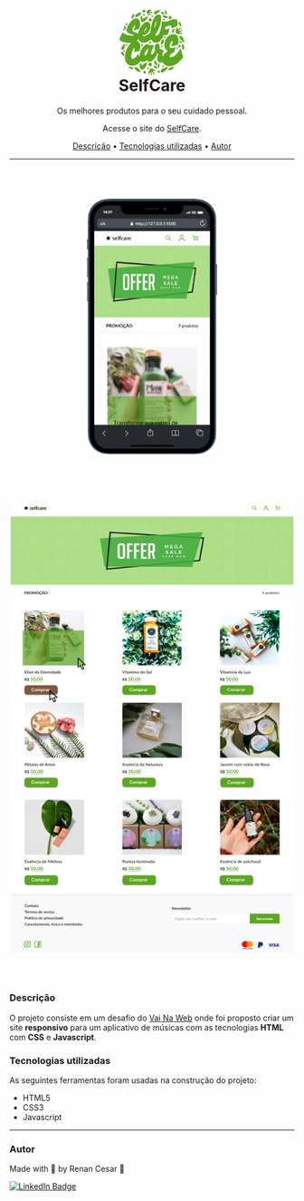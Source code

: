 <h1 align="center">
 <img align="center" width="120" height="120" src="./assets/selfcare-logo.png" alt="logo"><br>
 SelfCare
</h1>

<p align="center">Os melhores produtos para o seu cuidado pessoal.</p>
<p align="center">Acesse o site do <a href="https://vnw-desafio-final-m1.vercel.app/" target="_blank">SelfCare</a>.</p>

<p align="center">
 <a href="#Descrição">Descrição</a> •
 <a href="#Tecnologias">Tecnologias utilizadas</a> •
 <a href="#autor">Autor</a>
</p>

---

<br>


<h1 align="center">  
  <p align="center">
  <img width="230" height="450" src="./assets/mobile.png" alt="site-mobile"><br><br>
</p>

<h1 align="center">  
  <p align="center">
  <img width="500" height="800" src="./assets/desktop.png" alt="site beat"><br><br>
</p>

</h1>

<a id="Descrição"></a>
### Descrição

O projeto consiste em um desafio do <a href="https://vainaweb.com.br/" target="_blank">Vai Na Web</a> onde foi proposto criar um site **responsivo** para um aplicativo de músicas com as tecnologias **HTML** com **CSS** e **Javascript**.

<a id="Tecnologias"></a>
### Tecnologias utilizadas

As seguintes ferramentas foram usadas na construção do projeto:

- HTML5
- CSS3
- Javascript

---

### Autor

Made with 💜 by Renan Cesar 👋

[![LinkedIn Badge](https://img.shields.io/badge/-Renan_Cesar-blue?style=flat-square&logo=Linkedin&logoColor=white&link=https://www.linkedin.com/in/renan-cesar/)](https://www.linkedin.com/in/renan-cesar/)
